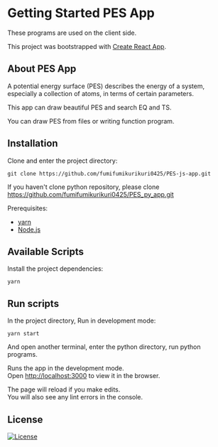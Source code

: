 # Getting Started PES App

These programs are used on the client side.

This project was bootstrapped with [Create React App](https://github.com/facebook/create-react-app).

## About PES App

A potential energy surface (PES) describes the energy of a system, especially a collection of atoms, in terms of certain parameters.

This app can draw beautiful PES and search EQ and TS.

You can draw PES from files or writing function program. 

## Installation
Clone and enter the project directory:
```
git clone https://github.com/fumifumikurikuri0425/PES-js-app.git
``` 
If you haven't clone python repository, please clone https://github.com/fumifumikurikuri0425/PES_py_app.git

Prerequisites:
- [yarn](https://nodejs.org/en://yarnpkg.com/en/docs/install)
- [Node.js](https://nodejs.org/)

## Available Scripts
Install the project dependencies:
```
yarn
```
## Run scripts
In the project directory, Run in development mode:

 ```
 yarn start
 ```
And open another terminal, enter the python directory, run python programs.

Runs the app in the development mode.\
Open [http://localhost:3000](http://localhost:3000) to view it in the browser.

The page will reload if you make edits.\
You will also see any lint errors in the console.

## License
[![License](https://img.shields.io/badge/license-MIT-blue.svg)](/LICENSE)
